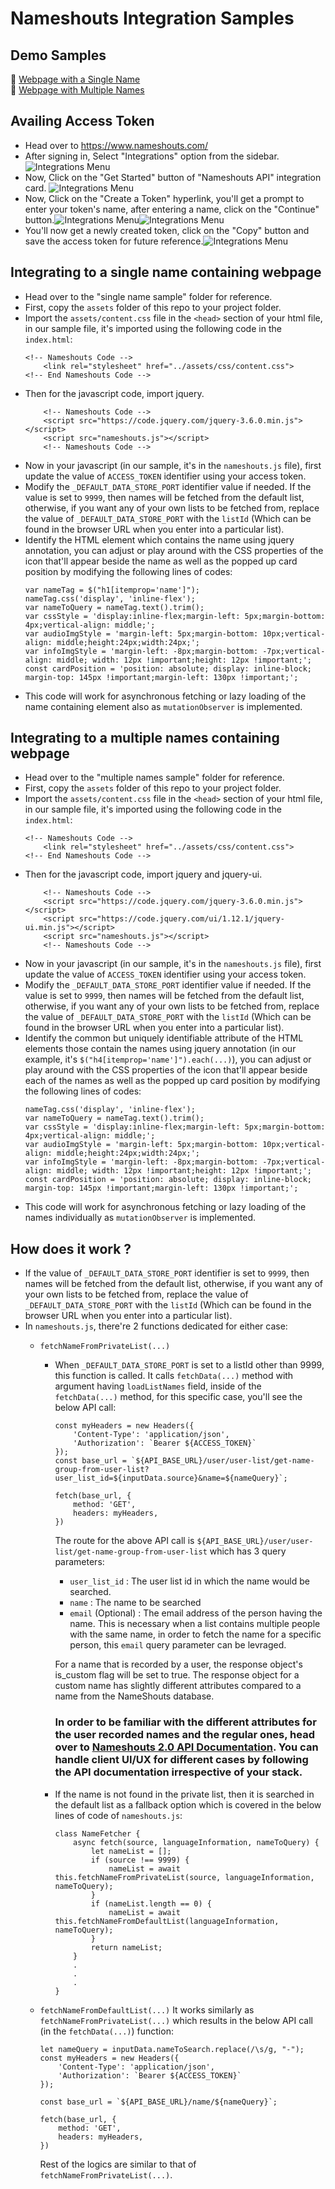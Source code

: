 # Nameshouts Integration Samples
## Demo Samples
📍 [Webpage with a Single Name](https://single-name-integration-nameshouts.netlify.app/)  
📍 [Webpage with Multiple Names](https://multiple-names-integration-nameshouts.netlify.app/)
## Availing Access Token
- Head over to https://www.nameshouts.com/
- After signing in, Select "Integrations" option from the sidebar.![Integrations Menu](https://www.brainlytic.org/images/98a11d4b-94e4-4ca6-a73c-f1536cf5ac961714741371070.png
)
- Now, Click on the "Get Started" button of "Nameshouts API" integration card. ![Integrations Menu](https://www.brainlytic.org/images/942a4343-f639-4c97-96b7-320e6ef88dde1714741286614.png
)
- Now, Click on the "Create a Token" hyperlink, you'll get a prompt to enter your token's name, after entering a name, click on the "Continue" button.![Integrations Menu](https://www.brainlytic.org/images/db3d4edb-e417-40c7-b5a8-e63f093562091714741493127.png
)![Integrations Menu](https://www.brainlytic.org/images/6f8838d2-4537-47fc-9cc1-076c83b85fa01714741531636.png
)
- You'll now get a newly created token, click on the "Copy" button and save the access token for future reference.![Integrations Menu](https://www.brainlytic.org/images/5088df57-dfb7-4e55-b09b-bdc1a43114031714741638705.png
)
## Integrating to a single name containing webpage
- Head over to the "single name sample" folder for reference.
- First, copy the `assets` folder of this repo to your project folder.
- Import the `assets/content.css` file in the `<head>` section of your html file, in our sample file, it's imported using the following code in the `index.html`:
    ```
    <!-- Nameshouts Code -->
        <link rel="stylesheet" href="../assets/css/content.css">
    <!-- End Nameshouts Code -->
    ```
- Then for the javascript code, import jquery.
    ```
        <!-- Nameshouts Code -->
        <script src="https://code.jquery.com/jquery-3.6.0.min.js"></script>
        <script src="nameshouts.js"></script>
        <!-- Nameshouts Code -->
    ```
- Now in your javascript (in our sample, it's in the `nameshouts.js` file), first update the value of `ACCESS_TOKEN` identifier using your access token.
- Modify the `_DEFAULT_DATA_STORE_PORT` identifier value if needed. If the value is set to `9999`, then names will be fetched from the default list, otherwise, if you want any of your own lists to be fetched from, replace the value of `_DEFAULT_DATA_STORE_PORT` with the `listId` (Which can be found in the browser URL when you enter into a particular list).
- Identify the HTML element which contains the name using jquery annotation, you can adjust or play around with the CSS properties of the icon that'll appear beside the name as well as the popped up card position by modifying the following lines of codes:
    ```
    var nameTag = $("h1[itemprop='name']");
    nameTag.css('display', 'inline-flex');
    var nameToQuery = nameTag.text().trim();
    var cssStyle = 'display:inline-flex;margin-left: 5px;margin-bottom: 4px;vertical-align: middle;';
    var audioImgStyle = 'margin-left: 5px;margin-bottom: 10px;vertical-align: middle;height:24px;width:24px;';
    var infoImgStyle = 'margin-left: -8px;margin-bottom: -7px;vertical-align: middle; width: 12px !important;height: 12px !important;';
    const cardPosition = 'position: absolute; display: inline-block; margin-top: 145px !important;margin-left: 130px !important;';
    ```
- This code will work for asynchronous fetching or lazy loading of the name containing element also as `mutationObserver` is implemented.
## Integrating to a multiple names containing webpage
- Head over to the "multiple names sample" folder for reference.
- First, copy the `assets` folder of this repo to your project folder.
- Import the `assets/content.css` file in the `<head>` section of your html file, in our sample file, it's imported using the following code in the `index.html`:
    ```
    <!-- Nameshouts Code -->
        <link rel="stylesheet" href="../assets/css/content.css">
    <!-- End Nameshouts Code -->
    ```
- Then for the javascript code, import jquery and jquery-ui.
    ```
        <!-- Nameshouts Code -->
        <script src="https://code.jquery.com/jquery-3.6.0.min.js"></script>
        <script src="https://code.jquery.com/ui/1.12.1/jquery-ui.min.js"></script>
        <script src="nameshouts.js"></script>
        <!-- Nameshouts Code -->
    ```
- Now in your javascript (in our sample, it's in the `nameshouts.js` file), first update the value of `ACCESS_TOKEN` identifier using your access token.
- Modify the `_DEFAULT_DATA_STORE_PORT` identifier value if needed. If the value is set to `9999`, then names will be fetched from the default list, otherwise, if you want any of your own lists to be fetched from, replace the value of `_DEFAULT_DATA_STORE_PORT` with the `listId` (Which can be found in the browser URL when you enter into a particular list).
- Identify the common but uniquely identifiable attribute of the HTML elements those contain the names using jquery annotation (in our example, it's `$("h4[itemprop='name']").each(...)`), you can adjust or play around with the CSS properties of the icon that'll appear beside each of the names as well as the popped up card position by modifying the following lines of codes:
    ```
    nameTag.css('display', 'inline-flex');
    var nameToQuery = nameTag.text().trim();
    var cssStyle = 'display:inline-flex;margin-left: 5px;margin-bottom: 4px;vertical-align: middle;';
    var audioImgStyle = 'margin-left: 5px;margin-bottom: 10px;vertical-align: middle;height:24px;width:24px;';
    var infoImgStyle = 'margin-left: -8px;margin-bottom: -7px;vertical-align: middle; width: 12px !important;height: 12px !important;';
    const cardPosition = 'position: absolute; display: inline-block; margin-top: 145px !important;margin-left: 130px !important;';
    ```
- This code will work for asynchronous fetching or lazy loading of the names individually as `mutationObserver` is implemented.

## How does it work ?
-  If the value of `_DEFAULT_DATA_STORE_PORT` identifier is set to `9999`, then names will be fetched from the default list, otherwise, if you want any of your own lists to be fetched from, replace the value of `_DEFAULT_DATA_STORE_PORT` with the `listId` (Which can be found in the browser URL when you enter into a particular list).
- In `nameshouts.js`, there're 2 functions dedicated for either case:
    - `fetchNameFromPrivateList(...)`
        - When `_DEFAULT_DATA_STORE_PORT` is set to a listId other than 9999, this function is called. It calls `fetchData(...)` method with argument having `loadListNames` field, inside of the `fetchData(...)` method, for this specific case, you'll see the below API call:
            ```
            const myHeaders = new Headers({
                'Content-Type': 'application/json',
                'Authorization': `Bearer ${ACCESS_TOKEN}`
            });
            const base_url = `${API_BASE_URL}/user/user-list/get-name-group-from-user-list?user_list_id=${inputData.source}&name=${nameQuery}`;

            fetch(base_url, {
                method: 'GET',
                headers: myHeaders,
            })
            ```
            The route for the above API call is `${API_BASE_URL}/user/user-list/get-name-group-from-user-list` which has 3 query parameters:
            - `user_list_id` : The user list id in which the name would be searched.
            - `name` : The name to be searched
            - `email` (Optional) : The email address of the person having the name. This is necessary when a list contains multiple people with the same name, in order to fetch the name for a specific person, this `email` query parameter can be levraged.
            
            For a name that is recorded by a user, the response object's is_custom flag will be set to true. The response object for a custom name has slightly different attributes compared to a name from the NameShouts database.
            ### In order to be familiar with the different attributes for the user recorded names and the regular ones, head over to [Nameshouts 2.0 API Documentation](https://documenter.getpostman.com/view/1200138/VUjPJ5xc#dc4068d1-b087-45c1-9f9a-6b1ee551a787). You can handle client UI/UX for different cases by following the API documentation irrespective of your stack.
        - If the name is not found in the private list, then it is searched in the default list as a fallback option which is covered in the below lines of code of `nameshouts.js`:
            ```
            class NameFetcher {
                async fetch(source, languageInformation, nameToQuery) {
                    let nameList = [];
                    if (source !== 9999) {
                        nameList = await this.fetchNameFromPrivateList(source, languageInformation, nameToQuery);
                    }
                    if (nameList.length == 0) {
                        nameList = await this.fetchNameFromDefaultList(languageInformation, nameToQuery);
                    }
                    return nameList;
                }
                .
                .
                .
            }
            ```

    - `fetchNameFromDefaultList(...)`
        It works similarly as `fetchNameFromPrivateList(...)` which results in the below API call (in the `fetchData(...)`) function:
        ```
        let nameQuery = inputData.nameToSearch.replace(/\s/g, "-");
        const myHeaders = new Headers({
            'Content-Type': 'application/json',
            'Authorization': `Bearer ${ACCESS_TOKEN}`
        });

        const base_url = `${API_BASE_URL}/name/${nameQuery}`;

        fetch(base_url, {
            method: 'GET',
            headers: myHeaders,
        })
        ```
        Rest of the logics are similar to that of `fetchNameFromPrivateList(...)`.